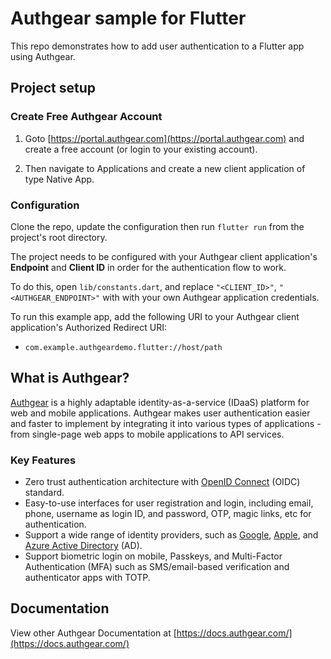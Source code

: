 # Authgear sample for Flutter

This repo demonstrates how to add user authentication to a Flutter app using Authgear.

## Project setup

### Create Free Authgear Account
1. Goto [https://portal.authgear.com](https://portal.authgear.com) and create a free account (or login to your existing account).

2. Then navigate to Applications and create a new client application of type Native App.

### Configuration

Clone the repo, update the configuration then run `flutter run` from the project's root directory. 

The project needs to be configured with your Authgear client application's **Endpoint** and **Client ID** in order for the authentication flow to work.

To do this, open `lib/constants.dart`, and replace `"<CLIENT_ID>"`, `"<AUTHGEAR_ENDPOINT>"` with with your own Authgear application credentials.

To run this example app, add the following URI to your Authgear client application's Authorized Redirect URI:

- `com.example.authgeardemo.flutter://host/path`

## What is Authgear?

[Authgear](https://www.authgear.com/) is a highly adaptable identity-as-a-service (IDaaS) platform for web and mobile applications.
Authgear makes user authentication easier and faster to implement by integrating it into various types of applications - from single-page web apps to mobile applications to API services.

### Key Features

- Zero trust authentication architecture with [OpenID Connect](https://openid.net/developers/how-connect-works/) (OIDC) standard.
- Easy-to-use interfaces for user registration and login, including email, phone, username as login ID, and password, OTP, magic links, etc for authentication.
- Support a wide range of identity providers, such as [Google](https://developers.google.com/identity), [Apple](https://support.apple.com/en-gb/guide/deployment/depa64848f3a/web), and [Azure Active Directory](https://azure.microsoft.com/en-gb/products/active-directory/) (AD).
- Support biometric login on mobile, Passkeys, and Multi-Factor Authentication (MFA) such as SMS/email-based verification and authenticator apps with TOTP.

## Documentation

View other Authgear Documentation at [https://docs.authgear.com/](https://docs.authgear.com/)
